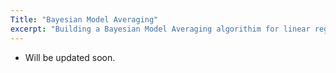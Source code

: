 ```yaml
---
Title: "Bayesian Model Averaging"
excerpt: "Building a Bayesian Model Averaging algorithim for linear regression models. "
---
```

- Will be updated soon.
